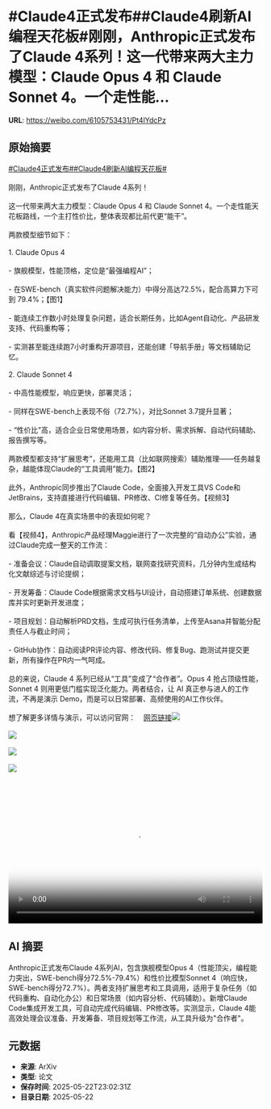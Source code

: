# #Claude4正式发布##Claude4刷新AI编程天花板#刚刚，Anthropic正式发布了Claude 4系列！这一代带来两大主力模型：Claude Opus 4 和 Claude Sonnet 4。一个走性能...

**URL**: https://weibo.com/6105753431/Pt4lYdcPz

## 原始摘要

<a href="https://m.weibo.cn/search?containerid=231522type%3D1%26t%3D10%26q%3D%23Claude4%E6%AD%A3%E5%BC%8F%E5%8F%91%E5%B8%83%23&amp;extparam=%23Claude4%E6%AD%A3%E5%BC%8F%E5%8F%91%E5%B8%83%23" data-hide=""><span class="surl-text">#Claude4正式发布#</span></a><a href="https://m.weibo.cn/search?containerid=231522type%3D1%26t%3D10%26q%3D%23Claude4%E5%88%B7%E6%96%B0AI%E7%BC%96%E7%A8%8B%E5%A4%A9%E8%8A%B1%E6%9D%BF%23&amp;extparam=%23Claude4%E5%88%B7%E6%96%B0AI%E7%BC%96%E7%A8%8B%E5%A4%A9%E8%8A%B1%E6%9D%BF%23" data-hide=""><span class="surl-text">#Claude4刷新AI编程天花板#</span></a><br><br>刚刚，Anthropic正式发布了Claude 4系列！<br><br>这一代带来两大主力模型：Claude Opus 4 和 Claude Sonnet 4。一个走性能天花板路线，一个主打性价比，整体表现都比前代更“能干”。<br><br>两款模型细节如下：<br><br>1. Claude Opus 4<br><br>- 旗舰模型，性能顶格，定位是“最强编程AI”；<br><br>- 在SWE-bench（真实软件问题解决能力）中得分高达72.5%，配合高算力下可到 79.4%；【图1】<br><br>- 能连续工作数小时处理复杂问题，适合长期任务，比如Agent自动化、产品研发支持、代码重构等；<br><br>- 实测甚至能连续跑7小时重构开源项目，还能创建「导航手册」等文档辅助记忆。<br><br>2. Claude Sonnet 4<br><br>- 中高性能模型，响应更快，部署灵活；<br><br>- 同样在SWE-bench上表现不俗（72.7%），对比Sonnet 3.7提升显著；<br><br>- “性价比”高，适合企业日常使用场景，如内容分析、需求拆解、自动代码辅助、报告撰写等。<br><br>两款模型都支持“扩展思考”，还能用工具（比如联网搜索）辅助推理——任务越复杂，越能体现Claude的“工具调用”能力。【图2】<br><br>此外，Anthropic同步推出了Claude Code，全面接入开发工具VS Code和JetBrains，支持直接进行代码编辑、PR修改、CI修复等任务。【视频3】<br><br>那么，Claude 4在真实场景中的表现如何呢？<br><br>看【视频4】，Anthropic产品经理Maggie进行了一次完整的“自动办公”实验，通过Claude完成一整天的工作流：<br><br>- 准备会议：Claude自动调取提案文档，联网查找研究资料，几分钟内生成结构化文献综述与讨论提纲；<br><br>- 开发筹备：Claude Code根据需求文档与UI设计，自动搭建订单系统、创建数据库并实时更新开发进度；<br><br>- 项目规划：自动解析PRD文档，生成可执行任务清单，上传至Asana并智能分配责任人与截止时间；<br><br>- GitHub协作：自动阅读PR评论内容、修改代码、修复Bug、跑测试并提交更新，所有操作在PR内一气呵成。<br><br>总的来说，Claude 4 系列已经从“工具”变成了“合作者”。Opus 4 抢占顶级性能，Sonnet 4 则用更低门槛实现泛化能力。两者结合，让 AI 真正参与进人的工作流，不再是演示 Demo，而是可以日常部署、高频使用的AI工作伙伴。<br><br>想了解更多详情与演示，可以访问官网：<a href="https://weibo.cn/sinaurl?u=https%3A%2F%2Fwww.anthropic.com%2Fnews%2Fclaude-4" data-hide=""><span class="url-icon"><img style="width: 1rem;height: 1rem" src="https://h5.sinaimg.cn/upload/2015/09/25/3/timeline_card_small_web_default.png" referrerpolicy="no-referrer"></span><span class="surl-text">网页链接</span></a><img style="" src="https://tvax4.sinaimg.cn/large/006Fd7o3ly1i1osxlhilbj30xc0xcqbs.jpg" referrerpolicy="no-referrer"><br><br><img style="" src="https://tvax2.sinaimg.cn/large/006Fd7o3ly1i1osxt87wkj30xc0xcwn2.jpg" referrerpolicy="no-referrer"><br><br><img style="" src="https://tvax2.sinaimg.cn/large/006Fd7o3ly1i1oszfyc6ej30zk0k0t9w.jpg" referrerpolicy="no-referrer"><br><br><img style="" src="https://tvax4.sinaimg.cn/large/006Fd7o3ly1i1oszh5jf0j30zk0k0gme.jpg" referrerpolicy="no-referrer"><br><br><br clear="both"><div style="clear: both"></div><video controls="controls" poster="https://tvax3.sinaimg.cn/orj480/006Fd7o3ly1i1oszg0vtyj30zk0k0t9w.jpg" style="width: 100%"><source src="https://f.video.weibocdn.com/o0/LUdfHAQClx08osfsSPFC010412005Gni0E010.mp4?label=mp4_720p&amp;template=1280x720.25.0&amp;ori=0&amp;ps=1CwnkDw1GXwCQx&amp;Expires=1747958419&amp;ssig=52BMV%2BdG25&amp;KID=unistore,video"><source src="https://f.video.weibocdn.com/o0/Qb2bNA5Vlx08osfsX6Uo010412002suJ0E010.mp4?label=mp4_hd&amp;template=852x480.25.0&amp;ori=0&amp;ps=1CwnkDw1GXwCQx&amp;Expires=1747958419&amp;ssig=LVy562Rj4i&amp;KID=unistore,video"><source src="https://f.video.weibocdn.com/o0/3EuWsGlMlx08osfsMBZ6010412001pNC0E010.mp4?label=mp4_ld&amp;template=640x360.25.0&amp;ori=0&amp;ps=1CwnkDw1GXwCQx&amp;Expires=1747958419&amp;ssig=B03wg8rIv8&amp;KID=unistore,video"><p>视频无法显示，请前往<a href="https://video.weibo.com/show?fid=1034%3A5169281998979091" target="_blank" rel="noopener noreferrer">微博视频</a>观看。</p></video>

## AI 摘要

Anthropic正式发布Claude 4系列AI，包含旗舰模型Opus 4（性能顶尖，编程能力突出，SWE-bench得分72.5%-79.4%）和性价比模型Sonnet 4（响应快，SWE-bench得分72.7%）。两者支持扩展思考和工具调用，适用于复杂任务（如代码重构、自动化办公）和日常场景（如内容分析、代码辅助）。新增Claude Code集成开发工具，可自动完成代码编辑、PR修改等。实测显示，Claude 4能高效处理会议准备、开发筹备、项目规划等工作流，从工具升级为"合作者"。

## 元数据

- **来源**: ArXiv
- **类型**: 论文
- **保存时间**: 2025-05-22T23:02:31Z
- **目录日期**: 2025-05-22

